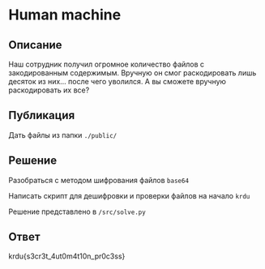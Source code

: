 # Human machine

## Описание

Наш сотрудник получил огромное количество файлов с закодированным содержимым. Вручную он смог раскодировать лишь десяток из них... после чего уволился. А вы сможете вручную раскодировать их все?

## Публикация

Дать файлы из папки `./public/`

## Решение

Разобраться с методом шифрования файлов `base64`

Написать скрипт для дешифровки и проверки файлов на начало `krdu`

Решение представлено в `/src/solve.py`

## Ответ

krdu{s3cr3t_4ut0m4t10n_pr0c3ss}